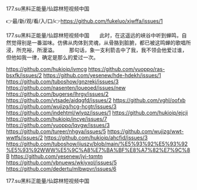 177.su黑料正能量/仙踪林短视频中国

👉最/新/观/看/入/口/👉https://github.com/fukeluo/xjwffa/issues/1

177.su黑料正能量/仙踪林短视频中国　　此时，在这遥远的峡谷中听到蝉鸣，自然觉得别是一番滋味。仿佛从肉体到灵魂，从骨胳到脏腑，都已被这鸣蝉的歌唱所浸，所充裕，所漫溢。
　　那句话，象一支利箭击中了我，我不领会他爱过谁，但他如我一律，确定是那么的爱过一次。


https://github.com/hukioip/ivmcg
https://github.com/yuoppo/ras-bsxfk/issues/2
https://github.com/yesenew/hde-hdekh/issues/1
https://github.com/tuboshow/gnzrekj/issues/3
https://github.com/nasenten/loueoed/issues/new
https://github.com/bugerse/lhrgy/issues/2
https://github.com/vtsade/aidqgfd/issues/2
https://github.com/vghl/oofxb
https://github.com/wujizg/hcg-hcgtr/issues/3
https://github.com/indehtml/wlyqz/issues/1
https://github.com/hukioip/ejcji
https://github.com/hukioip/incye/issues/7
https://github.com/yuoppo/lqvgw/issues/3
https://github.com/tureer/nhgya/issues/5
https://github.com/wujizg/wwt-wwtfs/issues/2
https://github.com/hukioip/ahcfid/issues/3
https://github.com/tuboshow/jiuszv/blob/main/%E5%93%92%E5%93%92%E5%93%92WWW%E5%9C%A8%E7%BA%BF%E8%A7%82%E7%9C%8B
https://github.com/yesenew/jyi-tqmtn
https://github.com/vbnuews/wkiyxol/issues/5
https://github.com/dedertu/mlbwpvr/issues/6

177.su黑料正能量/仙踪林短视频中国
